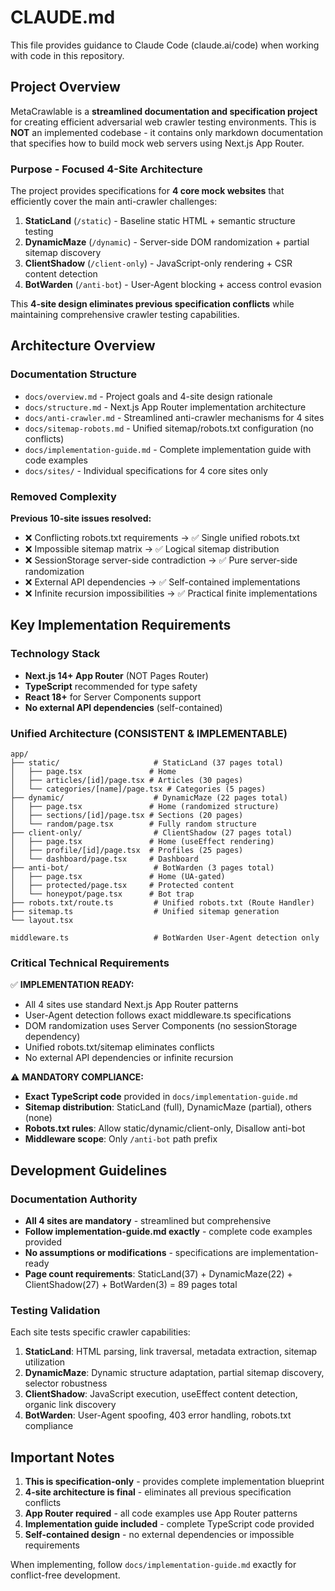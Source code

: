 # CLAUDE.md

This file provides guidance to Claude Code (claude.ai/code) when working with code in this repository.

## Project Overview

MetaCrawlable is a **streamlined documentation and specification project** for creating efficient adversarial web crawler testing environments. This is **NOT** an implemented codebase - it contains only markdown documentation that specifies how to build mock web servers using Next.js App Router.

### Purpose - Focused 4-Site Architecture

The project provides specifications for **4 core mock websites** that efficiently cover the main anti-crawler challenges:

1. **StaticLand** (`/static`) - Baseline static HTML + semantic structure testing
2. **DynamicMaze** (`/dynamic`) - Server-side DOM randomization + partial sitemap discovery  
3. **ClientShadow** (`/client-only`) - JavaScript-only rendering + CSR content detection
4. **BotWarden** (`/anti-bot`) - User-Agent blocking + access control evasion

This **4-site design eliminates previous specification conflicts** while maintaining comprehensive crawler testing capabilities.

## Architecture Overview

### Documentation Structure

- `docs/overview.md` - Project goals and 4-site design rationale
- `docs/structure.md` - Next.js App Router implementation architecture  
- `docs/anti-crawler.md` - Streamlined anti-crawler mechanisms for 4 sites
- `docs/sitemap-robots.md` - Unified sitemap/robots.txt configuration (no conflicts)
- `docs/implementation-guide.md` - Complete implementation guide with code examples
- `docs/sites/` - Individual specifications for 4 core sites only

### Removed Complexity

**Previous 10-site issues resolved:**
- ❌ Conflicting robots.txt requirements → ✅ Single unified robots.txt
- ❌ Impossible sitemap matrix → ✅ Logical sitemap distribution  
- ❌ SessionStorage server-side contradiction → ✅ Pure server-side randomization
- ❌ External API dependencies → ✅ Self-contained implementations
- ❌ Infinite recursion impossibilities → ✅ Practical finite implementations

## Key Implementation Requirements

### Technology Stack

- **Next.js 14+ App Router** (NOT Pages Router)
- **TypeScript** recommended for type safety
- **React 18+** for Server Components support
- **No external API dependencies** (self-contained)

### Unified Architecture (CONSISTENT & IMPLEMENTABLE)

```
app/
├── static/                     # StaticLand (37 pages total)
│   ├── page.tsx               # Home
│   ├── articles/[id]/page.tsx # Articles (30 pages)
│   └── categories/[name]/page.tsx # Categories (5 pages)
├── dynamic/                    # DynamicMaze (22 pages total)  
│   ├── page.tsx               # Home (randomized structure)
│   ├── sections/[id]/page.tsx # Sections (20 pages)
│   └── random/page.tsx        # Fully random structure
├── client-only/                # ClientShadow (27 pages total)
│   ├── page.tsx               # Home (useEffect rendering)
│   ├── profile/[id]/page.tsx  # Profiles (25 pages)
│   └── dashboard/page.tsx     # Dashboard
├── anti-bot/                   # BotWarden (3 pages total)
│   ├── page.tsx               # Home (UA-gated)
│   ├── protected/page.tsx     # Protected content
│   └── honeypot/page.tsx      # Bot trap
├── robots.txt/route.ts         # Unified robots.txt (Route Handler)
├── sitemap.ts                  # Unified sitemap generation
└── layout.tsx

middleware.ts                   # BotWarden User-Agent detection only
```

### Critical Technical Requirements

✅ **IMPLEMENTATION READY:**

- All 4 sites use standard Next.js App Router patterns
- User-Agent detection follows exact middleware.ts specifications
- DOM randomization uses Server Components (no sessionStorage dependency)
- Unified robots.txt/sitemap eliminates conflicts
- No external API dependencies or infinite recursion

⚠️ **MANDATORY COMPLIANCE:**

- **Exact TypeScript code** provided in `docs/implementation-guide.md`
- **Sitemap distribution**: StaticLand (full), DynamicMaze (partial), others (none)
- **Robots.txt rules**: Allow static/dynamic/client-only, Disallow anti-bot
- **Middleware scope**: Only `/anti-bot` path prefix

## Development Guidelines

### Documentation Authority

- **All 4 sites are mandatory** - streamlined but comprehensive
- **Follow implementation-guide.md exactly** - complete code examples provided
- **No assumptions or modifications** - specifications are implementation-ready
- **Page count requirements**: StaticLand(37) + DynamicMaze(22) + ClientShadow(27) + BotWarden(3) = 89 pages total

### Testing Validation

Each site tests specific crawler capabilities:

1. **StaticLand**: HTML parsing, link traversal, metadata extraction, sitemap utilization
2. **DynamicMaze**: Dynamic structure adaptation, partial sitemap discovery, selector robustness  
3. **ClientShadow**: JavaScript execution, useEffect content detection, organic link discovery
4. **BotWarden**: User-Agent spoofing, 403 error handling, robots.txt compliance

## Important Notes

1. **This is specification-only** - provides complete implementation blueprint
2. **4-site architecture is final** - eliminates all previous specification conflicts
3. **App Router required** - all code examples use App Router patterns
4. **Implementation guide included** - complete TypeScript code provided
5. **Self-contained design** - no external dependencies or impossible requirements

When implementing, follow `docs/implementation-guide.md` exactly for conflict-free development.